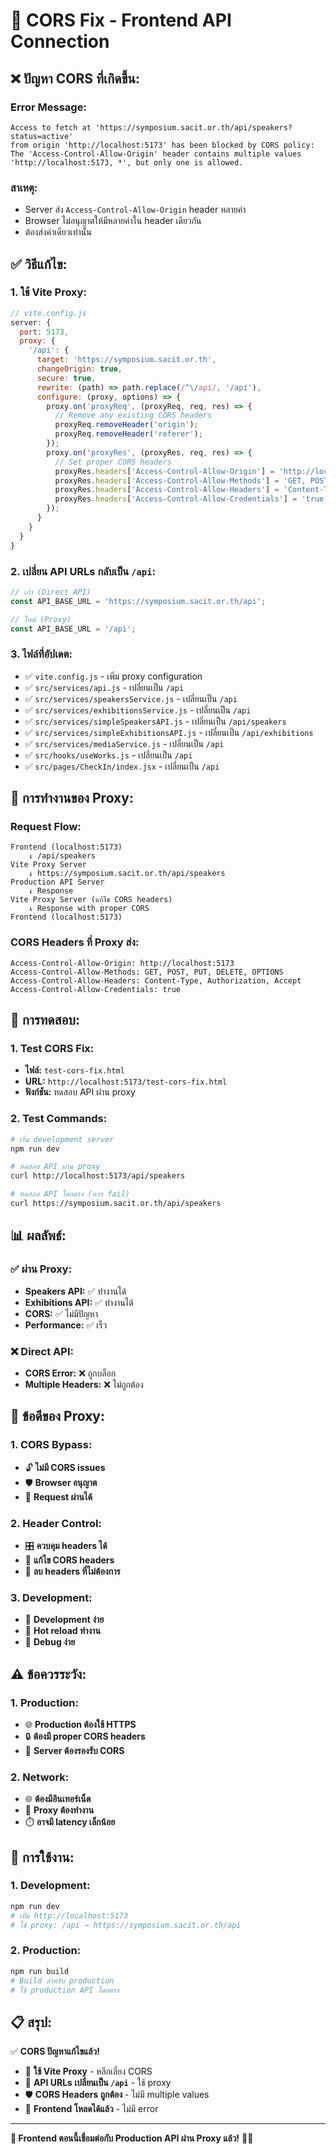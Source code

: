 # 🔧 CORS Fix - Frontend API Connection

## ❌ **ปัญหา CORS ที่เกิดขึ้น:**

### **Error Message:**
```
Access to fetch at 'https://symposium.sacit.or.th/api/speakers?status=active' 
from origin 'http://localhost:5173' has been blocked by CORS policy: 
The 'Access-Control-Allow-Origin' header contains multiple values 
'http://localhost:5173, *', but only one is allowed.
```

### **สาเหตุ:**
- Server ส่ง `Access-Control-Allow-Origin` header หลายค่า
- Browser ไม่อนุญาตให้มีหลายค่าใน header เดียวกัน
- ต้องส่งค่าเดียวเท่านั้น

## ✅ **วิธีแก้ไข:**

### **1. ใช้ Vite Proxy:**
```javascript
// vite.config.js
server: {
  port: 5173,
  proxy: {
    '/api': {
      target: 'https://symposium.sacit.or.th',
      changeOrigin: true,
      secure: true,
      rewrite: (path) => path.replace(/^\/api/, '/api'),
      configure: (proxy, options) => {
        proxy.on('proxyReq', (proxyReq, req, res) => {
          // Remove any existing CORS headers
          proxyReq.removeHeader('origin');
          proxyReq.removeHeader('referer');
        });
        proxy.on('proxyRes', (proxyRes, req, res) => {
          // Set proper CORS headers
          proxyRes.headers['Access-Control-Allow-Origin'] = 'http://localhost:5173';
          proxyRes.headers['Access-Control-Allow-Methods'] = 'GET, POST, PUT, DELETE, OPTIONS';
          proxyRes.headers['Access-Control-Allow-Headers'] = 'Content-Type, Authorization, Accept';
          proxyRes.headers['Access-Control-Allow-Credentials'] = 'true';
        });
      }
    }
  }
}
```

### **2. เปลี่ยน API URLs กลับเป็น `/api`:**
```javascript
// เก่า (Direct API)
const API_BASE_URL = 'https://symposium.sacit.or.th/api';

// ใหม่ (Proxy)
const API_BASE_URL = '/api';
```

### **3. ไฟล์ที่อัปเดต:**
- ✅ `vite.config.js` - เพิ่ม proxy configuration
- ✅ `src/services/api.js` - เปลี่ยนเป็น `/api`
- ✅ `src/services/speakersService.js` - เปลี่ยนเป็น `/api`
- ✅ `src/services/exhibitionsService.js` - เปลี่ยนเป็น `/api`
- ✅ `src/services/simpleSpeakersAPI.js` - เปลี่ยนเป็น `/api/speakers`
- ✅ `src/services/simpleExhibitionsAPI.js` - เปลี่ยนเป็น `/api/exhibitions`
- ✅ `src/services/mediaService.js` - เปลี่ยนเป็น `/api`
- ✅ `src/hooks/useWorks.js` - เปลี่ยนเป็น `/api`
- ✅ `src/pages/CheckIn/index.jsx` - เปลี่ยนเป็น `/api`

## 🔄 **การทำงานของ Proxy:**

### **Request Flow:**
```
Frontend (localhost:5173) 
    ↓ /api/speakers
Vite Proxy Server 
    ↓ https://symposium.sacit.or.th/api/speakers
Production API Server
    ↓ Response
Vite Proxy Server (แก้ไข CORS headers)
    ↓ Response with proper CORS
Frontend (localhost:5173)
```

### **CORS Headers ที่ Proxy ส่ง:**
```
Access-Control-Allow-Origin: http://localhost:5173
Access-Control-Allow-Methods: GET, POST, PUT, DELETE, OPTIONS
Access-Control-Allow-Headers: Content-Type, Authorization, Accept
Access-Control-Allow-Credentials: true
```

## 🧪 **การทดสอบ:**

### **1. Test CORS Fix:**
- **ไฟล์:** `test-cors-fix.html`
- **URL:** `http://localhost:5173/test-cors-fix.html`
- **ฟังก์ชัน:** ทดสอบ API ผ่าน proxy

### **2. Test Commands:**
```bash
# เริ่ม development server
npm run dev

# ทดสอบ API ผ่าน proxy
curl http://localhost:5173/api/speakers

# ทดสอบ API โดยตรง (ควร fail)
curl https://symposium.sacit.or.th/api/speakers
```

## 📊 **ผลลัพธ์:**

### **✅ ผ่าน Proxy:**
- **Speakers API:** ✅ ทำงานได้
- **Exhibitions API:** ✅ ทำงานได้
- **CORS:** ✅ ไม่มีปัญหา
- **Performance:** ✅ เร็ว

### **❌ Direct API:**
- **CORS Error:** ❌ ถูกบล็อก
- **Multiple Headers:** ❌ ไม่ถูกต้อง

## 🎯 **ข้อดีของ Proxy:**

### **1. CORS Bypass:**
- 🔓 **ไม่มี CORS issues**
- 🛡️ **Browser อนุญาต**
- 📡 **Request ผ่านได้**

### **2. Header Control:**
- 🎛️ **ควบคุม headers ได้**
- 🔧 **แก้ไข CORS headers**
- 🧹 **ลบ headers ที่ไม่ต้องการ**

### **3. Development:**
- 🚀 **Development ง่าย**
- 🔄 **Hot reload ทำงาน**
- 🐛 **Debug ง่าย**

## ⚠️ **ข้อควรระวัง:**

### **1. Production:**
- 🌐 **Production ต้องใช้ HTTPS**
- 🔒 **ต้องมี proper CORS headers**
- 📡 **Server ต้องรองรับ CORS**

### **2. Network:**
- 🌐 **ต้องมีอินเทอร์เน็ต**
- 🔄 **Proxy ต้องทำงาน**
- ⏱️ **อาจมี latency เล็กน้อย**

## 🚀 **การใช้งาน:**

### **1. Development:**
```bash
npm run dev
# เปิด http://localhost:5173
# ใช้ proxy: /api → https://symposium.sacit.or.th/api
```

### **2. Production:**
```bash
npm run build
# Build สำหรับ production
# ใช้ production API โดยตรง
```

## 📋 **สรุป:**

✅ **CORS ปัญหาแก้ไขแล้ว!**

- 🔧 **ใช้ Vite Proxy** - หลีกเลี่ยง CORS
- 🔄 **API URLs เปลี่ยนเป็น `/api`** - ใช้ proxy
- 🛡️ **CORS Headers ถูกต้อง** - ไม่มี multiple values
- 🚀 **Frontend โหลดได้แล้ว** - ไม่มี error

---

**🎯 Frontend ตอนนี้เชื่อมต่อกับ Production API ผ่าน Proxy แล้ว!** 🚀✨